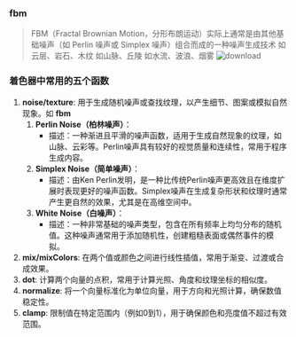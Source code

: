 ### fbm
> FBM（Fractal Brownian Motion，分形布朗运动）实际上通常是由其他基础噪声（如 Perlin 噪声或 Simplex 噪声）组合而成的一种噪声生成技术
如云层、岩石、木纹
如山脉、丘陵
如水流、波浪、烟雾
![download](https://github.com/user-attachments/assets/6d0085de-6e70-4da3-b67b-d49eb459712a)
### 着色器中常用的五个函数
1. **noise/texture**: 用于生成随机噪声或查找纹理，以产生细节、图案或模拟自然现象。如 **fbm**
	1. **Perlin Noise（柏林噪声）**：
	    - 描述：一种渐进且平滑的噪声函数，适用于生成自然现象的纹理，如山脉、云彩等。Perlin噪声具有较好的视觉质量和连续性，常用于程序生成内容。
	2. **Simplex Noise（简单噪声）**：
	    - 描述：由Ken Perlin发明，是一种比传统Perlin噪声更高效且在维度扩展时表现更好的噪声函数。Simplex噪声在生成复杂形状和纹理时通常产生更自然的效果，尤其是在高维空间中。
	3. **White Noise（白噪声）**：
	    - 描述：一种非常基础的噪声类型，包含在所有频率上均匀分布的随机值。这种噪声通常用于添加随机性，创建粗糙表面或偶然事件的模拟。
3. **mix/mixColors**: 在两个值或颜色之间进行线性插值，常用于渐变、过渡或合成效果。
4. **dot**: 计算两个向量的点积，常用于计算光照、角度和纹理坐标的相似度。
5. **normalize**: 将一个向量标准化为单位向量，用于方向和光照计算，确保数值稳定性。
6. **clamp**: 限制值在特定范围内（例如0到1），用于确保颜色和亮度值不超过有效范围。
